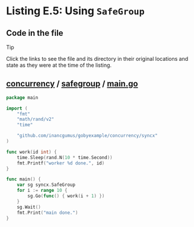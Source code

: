 # Listing E.5: Using `SafeGroup`

## Code in the file

> [!TIP]
> Click the links to see the file and its directory in their original locations and state as they were at the time of the listing.

## [concurrency](https://github.com/inancgumus/gobyexample/blob/fc11e0862431950b68fbec4b147c87194401a1ff/concurrency) / [safegroup](https://github.com/inancgumus/gobyexample/blob/fc11e0862431950b68fbec4b147c87194401a1ff/concurrency/safegroup) / [main.go](https://github.com/inancgumus/gobyexample/blob/fc11e0862431950b68fbec4b147c87194401a1ff/concurrency/safegroup/main.go)

```go
package main

import (
	"fmt"
	"math/rand/v2"
	"time"

	"github.com/inancgumus/gobyexample/concurrency/syncx"
)

func work(id int) {
	time.Sleep(rand.N(10 * time.Second))
	fmt.Printf("worker %d done.", id)
}

func main() {
	var sg syncx.SafeGroup
	for i := range 10 {
		sg.Go(func() { work(i + 1) })
	}
	sg.Wait()
	fmt.Print("main done.")
}
```


